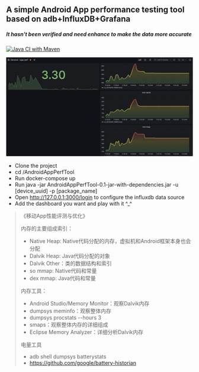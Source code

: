 ## A simple Android App performance testing tool based on adb+InfluxDB+Grafana
##### It hasn't been verified and need enhance to make the data more accurate
[![Java CI with Maven](https://github.com/quxiaozha/AppPerfTest/actions/workflows/maven.yml/badge.svg)](https://github.com/quxiaozha/AppPerfTest/actions/workflows/maven.yml)

![AndroidAppPerfTool.png](screenshot%2FAndroidAppPerfTool.png)

- Clone the project
- cd /AndroidAppPerfTool
- Run docker-compose up
- Run java -jar AndroidAppPerfTool-0.1-jar-with-dependencies.jar -u [device_uuid] -p [package_name]
- Open http://127.0.0.1:3000/login to configure the influxdb data source
- Add the dashboard you want and play with it ^_^

> 《移动App性能评测与优化》
> 
> 内存的主要组成索引：
> - Native Heap: Native代码分配的内存，虚拟机和Android框架本身也会分配
> - Dalvik Heap: Java代码分配的对象
> - Dalvik Other：类的数据结构和索引
> - so mmap: Native代码和常量
> - dex mmap: Java代码和常量
> 
> 内存工具：
> - Android Studio/Memory Monitor：观察Dalvik内存
> - dumpsys meminfo：观察整体内存
> - dumpsys procstats --hours 3
> - smaps：观察整体内存的详细组成
> - Eclipse Memory Analyzer：详细分析Dalvik内存
> 
> 电量工具
> - adb shell dumpsys batterystats
> - https://github.com/google/battery-historian